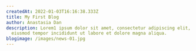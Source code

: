 ```yaml
---
createdAt: 2022-01-03T16:16:38.333Z
title: My First Blog
author: Anastasia Dan
description: Lorem1 ipsum dolor sit amet, consectetur adipiscing elit, sed do
  eiusmod tempor incididunt ut labore et dolore magna aliqua.
blogimage: /images/news-01.jpg
---
```


